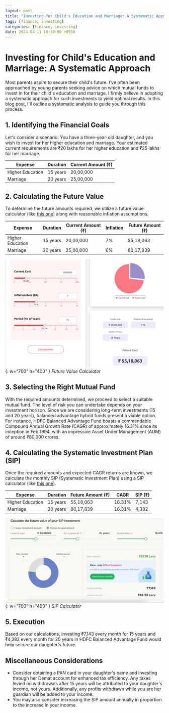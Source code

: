 ```yaml
---
layout: post
title: "Investing for Child's Education and Marriage: A Systematic Approach"
tags: [finance, investing]
categories: [finance, investing]
date: 2024-04-11 18:30:00 +0530
---
```


# Investing for Child's Education and Marriage: A Systematic Approach

Most parents aspire to secure their child's future. I've often been approached by young parents seeking advice on which mutual funds to invest in for their child's education and marriage. I firmly believe in adopting a systematic approach for such investments to yield optimal results. In this blog post, I'll outline a systematic analysis to guide you through this process.

## 1. Identifying the Financial Goals

Let's consider a scenario: You have a three-year-old daughter, and you wish to invest for her higher education and marriage. Your estimated current requirements are ₹20 lakhs for her higher education and ₹25 lakhs for her marriage.

| Expense             | Duration | Current Amount (₹) |
|---------------------|----------|---------------------|
| Higher Education   | 15 years | 20,00,000           |
| Marriage           | 20 years | 25,00,000           |

## 2. Calculating the Future Value

To determine the future amounts required, we utilize a future value calculator (like [this one](https://www.icicidirect.com/calculators/future-value-calculator)) along with reasonable inflation assumptions.

| Expense             | Duration | Current Amount (₹) | Inflation | Future Amount (₹) |
|---------------------|----------|---------------------|-----------|-------------------|
| Higher Education   | 15 years | 20,00,000           | 7%        | 55,18,063         |
| Marriage           | 20 years | 25,00,000           | 6%        | 80,17,839         |

![Future Value Calculator](/assets/img/posts/2024-04-11/calculate-future-value.png){: w="700" h="400" }
_Future Value Calculator_

## 3. Selecting the Right Mutual Fund

With the required amounts determined, we proceed to select a suitable mutual fund. The level of risk you can undertake depends on your investment horizon. Since we are considering long-term investments (15 and 20 years), balanced advantage hybrid funds present a viable option. For instance, HDFC Balanced Advantage Fund boasts a commendable Compound Annual Growth Rate (CAGR) of approximately 16.31% since its inception in Feb 1994, with an impressive Asset Under Management (AUM) of around ₹80,000 crores.

## 4. Calculating the Systematic Investment Plan (SIP)

Once the required amounts and expected CAGR returns are known, we calculate the monthly SIP (Systematic Investment Plan) using a SIP calculator (like [this one](https://www.etmoney.com/tools-and-calculators/sip-calculator)).

| Expense             | Duration | Future Amount (₹) | CAGR   | SIP (₹) |
|---------------------|----------|-------------------|--------|---------|
| Higher Education   | 15 years | 55,18,063         | 16.31% | 7,143   |
| Marriage           | 20 years | 80,17,839         | 16.31% | 4,382   |

![SIP Calculator](/assets/img/posts/2024-04-11/calculate-sip.png){: w="700" h="400" }
_SIP Calculator_


## 5. Execution

Based on our calculations, investing ₹7,143 every month for 15 years and ₹4,382 every month for 20 years in HDFC Balanced Advantage Fund would help secure our daughter's future.

## Miscellaneous Considerations

- Consider obtaining a PAN card in your daughter's name and investing through her Demat account for enhanced tax efficiency. Any taxes levied on withdrawals after 15 years will be attributed to your daughter's income, not yours. Additionally, any profits withdrawn while you are her guardian will be added to your income.
- You may also consider increasing the SIP amount annually in proportion to the increase in your income.
